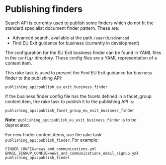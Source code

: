 # Publishing finders

Search API is currently used to publish some finders which do not fit
the standard specialist document finder pattern. These are:

- Advanced search, available at the path `/search/advanced`
- Find EU Exit guidance for business (currently in development)

The configuration for the EU Exit business finder can be found in YAML files in
the `config/` directory. These config files are a YAML representation
of a content item.

This rake task is used to present the Find EU Exit guidance for business finder to the
publishing API:

```
publishing_api:publish_eu_exit_business_finder
```

If the business finder config file has the facets defined in a facet_group content item, 
the rake task to publish it to the publishing API is:

```
publishing_api:publish_facet_group_eu_exit_business_finder
```

**Note:** `publishing_api:publish_eu_exit_business_finder` is to be deprecated.

For new finder content items, use the rake task `publishing_api:publish_finder`. For example:

```
FINDER_CONFIG=news_and_communications.yml EMAIL_SIGNUP_CONFIG=news_and_communications_email_signup.yml publishing_api:publish_finder
```
